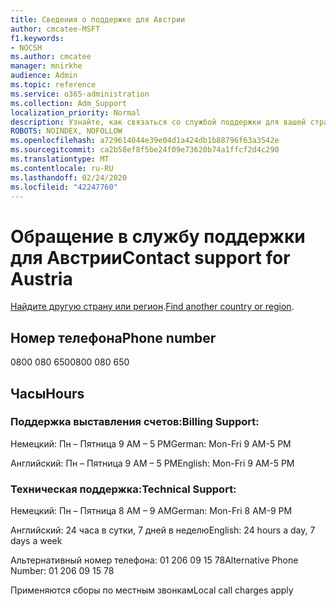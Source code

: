 ```yaml
---
title: Сведения о поддержке для Австрии
author: cmcatee-MSFT
f1.keywords:
- NOCSH
ms.author: cmcatee
manager: mnirkhe
audience: Admin
ms.topic: reference
ms.service: o365-administration
ms.collection: Adm_Support
localization_priority: Normal
description: Узнайте, как связаться со службой поддержки для вашей страны или региона.
ROBOTS: NOINDEX, NOFOLLOW
ms.openlocfilehash: a729614044e39e04d1a424db1b88796f63a3542e
ms.sourcegitcommit: ca2b58ef8f5be24f09e73620b74a1ffcf2d4c290
ms.translationtype: MT
ms.contentlocale: ru-RU
ms.lasthandoff: 02/24/2020
ms.locfileid: "42247760"
---
```

# <a name="contact-support-for-austria"></a><span data-ttu-id="6cd73-103">Обращение в службу поддержки для Австрии</span><span class="sxs-lookup"><span data-stu-id="6cd73-103">Contact support for Austria</span></span>

<span data-ttu-id="6cd73-104">[Найдите другую страну или регион](../contact-support-for-business-products.md).</span><span class="sxs-lookup"><span data-stu-id="6cd73-104">[Find another country or region](../contact-support-for-business-products.md).</span></span>

## <a name="phone-number"></a><span data-ttu-id="6cd73-105">Номер телефона</span><span class="sxs-lookup"><span data-stu-id="6cd73-105">Phone number</span></span>
<span data-ttu-id="6cd73-106">0800 080 650</span><span class="sxs-lookup"><span data-stu-id="6cd73-106">0800 080 650</span></span>

## <a name="hours"></a><span data-ttu-id="6cd73-107">Часы</span><span class="sxs-lookup"><span data-stu-id="6cd73-107">Hours</span></span>
### <a name="billing-support"></a><span data-ttu-id="6cd73-108">Поддержка выставления счетов:</span><span class="sxs-lookup"><span data-stu-id="6cd73-108">Billing Support:</span></span>

<span data-ttu-id="6cd73-109">Немецкий: Пн – Пятница 9 AM – 5 PM</span><span class="sxs-lookup"><span data-stu-id="6cd73-109">German: Mon-Fri 9 AM-5 PM</span></span>

<span data-ttu-id="6cd73-110">Английский: Пн – Пятница 9 AM – 5 PM</span><span class="sxs-lookup"><span data-stu-id="6cd73-110">English: Mon-Fri 9 AM-5 PM</span></span>

### <a name="technical-support"></a><span data-ttu-id="6cd73-111">Техническая поддержка:</span><span class="sxs-lookup"><span data-stu-id="6cd73-111">Technical Support:</span></span>

<span data-ttu-id="6cd73-112">Немецкий: Пн – Пятница 8 AM – 9 AM</span><span class="sxs-lookup"><span data-stu-id="6cd73-112">German: Mon-Fri 8 AM-9 PM</span></span>

<span data-ttu-id="6cd73-113">Английский: 24 часа в сутки, 7 дней в неделю</span><span class="sxs-lookup"><span data-stu-id="6cd73-113">English: 24 hours a day, 7 days a week</span></span>

<span data-ttu-id="6cd73-114">Альтернативный номер телефона: 01 206 09 15 78</span><span class="sxs-lookup"><span data-stu-id="6cd73-114">Alternative Phone Number: 01 206 09 15 78</span></span>

<span data-ttu-id="6cd73-115">Применяются сборы по местным звонкам</span><span class="sxs-lookup"><span data-stu-id="6cd73-115">Local call charges apply</span></span>